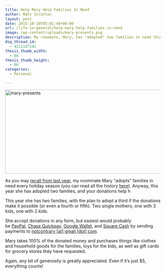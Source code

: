 ```yaml
---
title: Help Mary Help Families In Need
author: Matt Stratton
layout: post
date: 2015-10-10T05:01:49+00:00
url: /life-in-general/help-mary-help-families-in-need
image: /wp-content/uploads/mary-presents.png
description: My roommate, Mary, has "adopted" two families in need this Christmas. Last year she adopted three families, and your donations and generosity made it happen. She could use YOUR help in making the holidays amazing for these families.
dsq_thread_id:
  - 4211187142
thesis_thumb_width:
  - 66
thesis_thumb_height:
  - 66
categories:
  - Personal

---
```

<img class="alignnone wp-image-6962 size-full" src="/wp-content/uploads/mary-presents.png" alt="mary-presents" width="550" height="272" srcset="/wp-content/uploads/mary-presents.png 550w, /wp-content/uploads/mary-presents-300x148.png 300w" sizes="(max-width: 550px) 100vw, 550px" />

As you may [recall from last year][1], my roommate Mary &#8220;adopts&#8221; families in need every holiday season (you can read all the history [here][2]). Anyway, this year she has adopted two families, and your donations help h

This year she has two families, with the plan to adopt a third if the donations make it possible (or even a fourth or fifth). Two single mothers, one with 3 kids, one with 2 kids.

She accept donations in any form, but easiest would probably be <a href="https://www.paypal.com/home" target="_blank">PayPal</a>, <a href="https://www.chase.com/online/digital/quickpay.html" target="_blank">Chase Quickpay</a>, <a href="https://www.google.com/wallet/" target="_blank">Google Wallet</a>, and <a href="https://cash.me/" target="_blank">Square Cash</a> by sending payments to <a href="javascript:DeCryptX('0n1p3w1d1p0n2v1s0a2t1z1A1h2o1b3l1m1/1d0o1n')" target="_blank">notcontrary [at] gmail [dot] com</a>.

Mary takes 100% of the donated money and purchases things like clothes and household goods for the families, toys for the kids, as well as gift cards for grocery stores they have requested.

Again, any bit of generosity is greatly appreciated. Even if it’s just $5, everything counts!

 [1]: /life-in-general/help-families-christmas "My friend Mary needs YOUR help to brighten the holidays for three Chicago families"
 [2]: https://wreckfulabandon.blogspot.com/2015/09/adopt-family.html